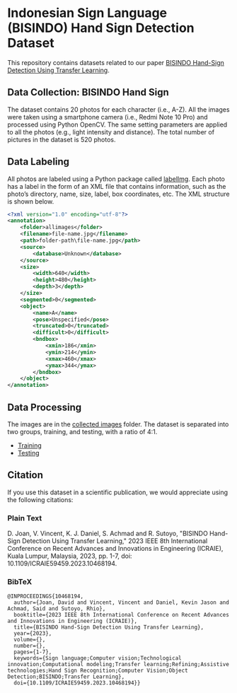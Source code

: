 
# Indonesian Sign Language (BISINDO) Hand Sign Detection Dataset

This repository contains datasets related to our paper [BISINDO Hand-Sign Detection Using Transfer Learning](https://doi.org/10.1109/ICRAIE59459.2023.10468194).

## Data Collection: BISINDO Hand Sign
The dataset contains 20 photos for each character (i.e., A-Z). All the images were taken using a smartphone camera (i.e., Redmi Note 10 Pro) and processed using Python OpenCV. 
The same setting parameters are applied to all the photos (e.g., light intensity and distance). The total number of pictures in the dataset is 520 photos.

## Data Labeling
All photos are labeled using a Python package called [labelImg](https://pypi.org/project/labelImg/1.4.0/). 
Each photo has a label in the form of an XML file that contains information, such as the photo’s directory, name, size, label, box coordinates, etc. 
The XML structure is shown below.

```xml
<?xml version="1.0" encoding="utf-8"?>
<annotation>
	<folder>allimages</folder>
	<filename>file-name.jpg</filename>
	<path>folder-path\file-name.jpg</path>
	<source>
		<database>Unknown</database>
	</source>
	<size>
		<width>640</width>
		<height>480</height>
		<depth>3</depth>
	</size>
	<segmented>0</segmented>
	<object>
		<name>A</name>
		<pose>Unspecified</pose>
		<truncated>0</truncated>
		<difficult>0</difficult>
		<bndbox>
			<xmin>186</xmin>
			<ymin>214</ymin>
			<xmax>460</xmax>
			<ymax>344</ymax>
		</bndbox>
	</object>
</annotation>
```

## Data Processing
The images are in the [collected images](https://github.com/rhiosutoyo/Research-Binus-BISINDO-DATASET/tree/master/collectedimages) folder. The dataset is separated into two groups, training, and testing, with a ratio of 4:1.
- [Training](https://github.com/rhiosutoyo/Research-Binus-BISINDO-DATASET/tree/master/train)
- [Testing](https://github.com/rhiosutoyo/Research-Binus-BISINDO-DATASET/tree/master/test)

##  Citation
If you use this dataset in a scientific publication, we would appreciate using the following citations:

### Plain Text
D. Joan, V. Vincent, K. J. Daniel, S. Achmad and R. Sutoyo, "BISINDO Hand-Sign Detection Using Transfer Learning," 2023 IEEE 8th International Conference on Recent Advances and Innovations in Engineering (ICRAIE), Kuala Lumpur, Malaysia, 2023, pp. 1-7, doi: 10.1109/ICRAIE59459.2023.10468194.

### BibTeX
```
@INPROCEEDINGS{10468194,
  author={Joan, David and Vincent, Vincent and Daniel, Kevin Jason and Achmad, Said and Sutoyo, Rhio},
  booktitle={2023 IEEE 8th International Conference on Recent Advances and Innovations in Engineering (ICRAIE)}, 
  title={BISINDO Hand-Sign Detection Using Transfer Learning}, 
  year={2023},
  volume={},
  number={},
  pages={1-7},
  keywords={Sign language;Computer vision;Technological innovation;Computational modeling;Transfer learning;Refining;Assistive technologies;Hand Sign Recognition;Computer Vision;Object Detection;BISINDO;Transfer Learning},
  doi={10.1109/ICRAIE59459.2023.10468194}}
```
